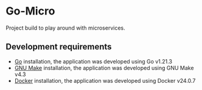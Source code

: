 <h1>Go-Micro</h1>

<p>
  Project build to play around with microservices.
</p>

<h2>Development requirements</h2>
<ul>
  <li>
    <a href="https://https://go.dev/dl/">Go</a> installation, the application was developed using Go v1.21.3
  </li>
  <li>
    <a href="https://www.gnu.org/software/make/">GNU Make</a> installation, the application was developed using GNU Make v4.3
  </li>
  <li>
    <a href="https://www.docker.com/products/docker-desktop/">Docker</a> installation, the application was developed using Docker v24.0.7
  </li>
</ul>